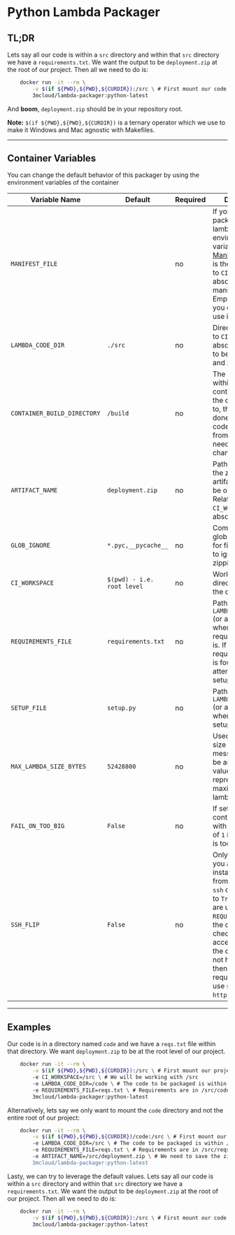 # Python Lambda Packager

## TL;DR
Lets say all our code is within a `src` directory and within that `src` directory we have a `requirements.txt`. We want the output to be `deployment.zip` at the root of our project. Then all we need to do is:
```bash
	docker run -it --rm \
        -v $(if ${PWD},${PWD},${CURDIR}):/src \ # First mount our code to the container
		3mcloud/lambda-packager:python-latest
```
And **boom**, `deployment.zip` should be in your repository root.

**Note:** `$(if ${PWD},${PWD},${CURDIR})` is a ternary operator which we use to make it Windows and Mac agnostic with Makefiles.
______
## Container Variables

You can change the default behavior of this packager by using the environment variables of the container

| Variable Name | Default | Required | Description |
|-------------- | ------- | ---------| ----------- |
| `MANIFEST_FILE` | ` ` | no | If you only want to package a single lambda, ignore this environment variable, else see [Manifest File](./python_manifest_file.md). This is the path, relative to `CI_WORKSPACE` or absolute, to the manifest file. Empty (default) if you don't want to use it. |
| `LAMBDA_CODE_DIR` | `./src` | no | Directory, relative to `CI_WORKSPACE` (or absolute), that is to be packaged and zipped. |
| `CONTAINER_BUILD_DIRECTORY` | `/build` | no | The directory within the container where the code is moved to, the pip install is done, and the code is zipped from. Shouldn't need to be changed. |
| `ARTIFACT_NAME` | `deployment.zip` | no | Path and name of the zip file (or artifact) that will be outputted. Relative to `CI_WORKSPACE` (or absolute). |
| `GLOB_IGNORE` | `*.pyc,__pycache__` | no | Comma delimited glob expressions for files and folder to ignore while zipping. |
| `CI_WORKSPACE` | `$(pwd) - i.e. root level` | no | Workspace directory within the container. |
| `REQUIREMENTS_FILE` | `requirements.txt` | no | Path relative to `LAMBDA_CODE_DIR` (or absolute) where the requirements file is. If not requirements file is found, it will attempt to use the setup.py |
| `SETUP_FILE` | `setup.py` | no | Path relative to `LAMBDA_CODE_DIR` (or absolute) where the setup.py file is. |
| `MAX_LAMBDA_SIZE_BYTES` | `52428800` | no | Used for lambda size checking message. Should be an integer value which represents the maximum size of a lambda in bytes. |
| `FAIL_ON_TOO_BIG` | `False` | no | If set to `True`, the container will exit with a status code of `1` if the lambda is too big. |
| `SSH_FLIP` | `False` | no | Only relevant if you are pip installing directly from a repo using `ssh` or `https`. If set to `True` and you are using a `REQUIREMENTS_FILE`, the container will check if it has access to `ssh`. If the container does not have access, then it will swap all requirements that use `ssh` to use `https`. |


________________
## Examples


Our code is in a directory named `code` and we have a `reqs.txt` file within that directory. We want `deployment.zip` to be at the root level of our project.
```bash
	docker run -it --rm \
        -v $(if ${PWD},${PWD},${CURDIR}):/src \ # First mount our project to the container
        -e CI_WORKSPACE=/src \ # We will be working with /src
		-e LAMBDA_CODE_DIR=/code \ # The code to be packaged is within /src/code
		-e REQUIREMENTS_FILE=reqs.txt \ # Requirements are in /src/code/reqs.txt
		3mcloud/lambda-packager:python-latest
```
Alternatively, lets say we only want to mount the `code` directory and not the entire root of our project:
```bash
	docker run -it --rm \
        -v $(if ${PWD},${PWD},${CURDIR})/code:/src \ # First mount our code to the container
		-e LAMBDA_CODE_DIR=/src \ # The code to be packaged is within /src (Note CI_WORKSPACE is /)
		-e REQUIREMENTS_FILE=reqs.txt \ # Requirements are in /src/reqs.txt
        -e ARTIFACT_NAME=/src/deployment.zip \ # We need to save the zip within /src/ since we didn't mount the root level.
		3mcloud/lambda-packager:python-latest
```
Lasty, we can try to leverage the default values. Lets say all our code is within a `src` directory and within that `src` directory we have a `requirements.txt`. We want the output to be `deployment.zip` at the root of our project. Then all we need to do is:
```bash
	docker run -it --rm \
        -v $(if ${PWD},${PWD},${CURDIR}):/src \ # First mount our code to the container
		3mcloud/lambda-packager:python-latest
```
